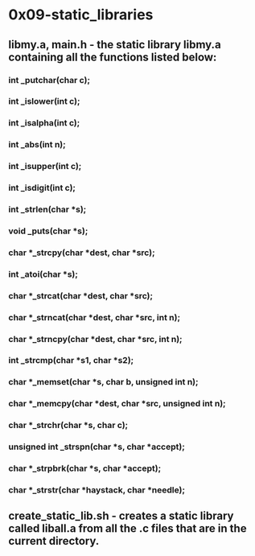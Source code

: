 # 0x09-static_libraries

## libmy.a, main.h - the static library libmy.a containing all the functions listed below:

### int \_putchar(char c);

### int \_islower(int c);

### int \_isalpha(int c);

### int \_abs(int n);

### int \_isupper(int c);

### int \_isdigit(int c);

### int \_strlen(char \*s);

### void \_puts(char \*s);

### char *\_strcpy(char *dest, char \*src);

### int \_atoi(char \*s);

### char *\_strcat(char *dest, char \*src);

### char *\_strncat(char *dest, char \*src, int n);

### char *\_strncpy(char *dest, char \*src, int n);

### int \_strcmp(char *s1, char *s2);

### char *\_memset(char *s, char b, unsigned int n);

### char *\_memcpy(char *dest, char \*src, unsigned int n);

### char *\_strchr(char *s, char c);

### unsigned int \_strspn(char *s, char *accept);

### char *\_strpbrk(char *s, char \*accept);

### char *\_strstr(char *haystack, char \*needle);

## create_static_lib.sh - creates a static library called liball.a from all the .c files that are in the current directory.
